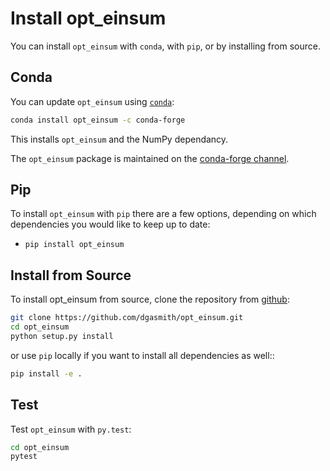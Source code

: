 # Install opt_einsum

You can install `opt_einsum` with `conda`, with `pip`, or by installing from source.

## Conda

You can update `opt_einsum` using [`conda`](https://www.anaconda.com/download/):

```bash
conda install opt_einsum -c conda-forge
```

This installs `opt_einsum` and the NumPy dependancy.

The `opt_einsum` package is maintained on the [conda-forge channel](https://conda-forge.github.io/).


## Pip

To install `opt_einsum` with `pip` there are a few options, depending on which
dependencies you would like to keep up to date:

*   `pip install opt_einsum`

## Install from Source

To install opt_einsum from source, clone the repository from [github](https://github.com/dgasmith/opt_einsum):

```bash
git clone https://github.com/dgasmith/opt_einsum.git
cd opt_einsum
python setup.py install
```

or use `pip` locally if you want to install all dependencies as well::

```bash
pip install -e .
```


## Test

Test `opt_einsum` with `py.test`:

```bash
cd opt_einsum
pytest
```
